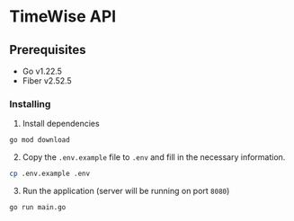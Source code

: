 # TimeWise API

## Prerequisites

- Go v1.22.5
- Fiber v2.52.5

### Installing

1. Install dependencies
```bash
go mod download
```

2. Copy the `.env.example` file to `.env` and fill in the necessary information.
```bash
cp .env.example .env
```

3. Run the application (server will be running on port `8080`)
```bash
go run main.go
```
